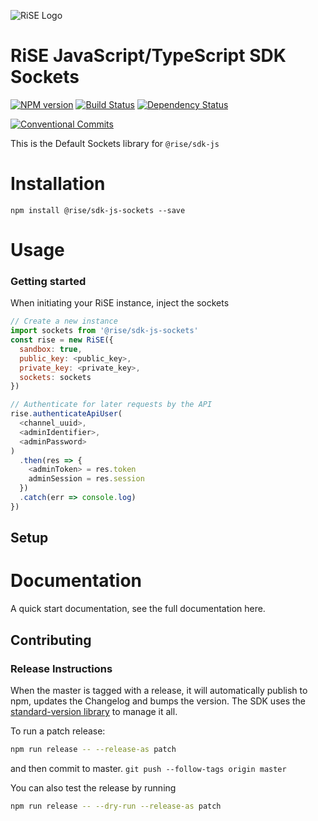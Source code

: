 
![RiSE Logo][logo]

# RiSE JavaScript/TypeScript SDK Sockets

[![NPM version][npm-image]][npm-url]
[![Build Status][ci-image]][ci-url]
[![Dependency Status][daviddm-image]][daviddm-url]

[![Conventional Commits](https://img.shields.io/badge/Conventional%20Commits-1.0.0-yellow.svg)](https://conventionalcommits.org)

This is the Default Sockets library for `@rise/sdk-js`

# Installation

```
npm install @rise/sdk-js-sockets --save
```

# Usage

### Getting started
When initiating your RiSE instance, inject the sockets

```js
// Create a new instance
import sockets from '@rise/sdk-js-sockets'
const rise = new RiSE({
  sandbox: true,
  public_key: <public_key>,
  private_key: <private_key>,
  sockets: sockets
})

// Authenticate for later requests by the API
rise.authenticateApiUser(
  <channel_uuid>,
  <adminIdentifier>,
  <adminPassword>
)
  .then(res => {
    <adminToken> = res.token
    adminSession = res.session
  })
  .catch(err => console.log)
})

```
## Setup

# Documentation
A quick start documentation, see the full documentation here.
 
## Contributing

### Release Instructions
When the master is tagged with a release, it will automatically publish to npm, updates the Changelog and bumps the version. The SDK uses the [standard-version library](https://www.npmjs.com/package/standard-version) to manage it all.

To run a patch release: 
```bash
npm run release -- --release-as patch
``` 
and then commit to master. `git push --follow-tags origin master`

You can also test the release by running
```bash
npm run release -- --dry-run --release-as patch
``` 
 
[logo]: https://rise.store/wp-content/uploads/2019/06/rise_sized_75x150_blk-01-01-01.png "RiSE"
[npm-image]: https://img.shields.io/npm/v/@rise/sdk-js-sockets.svg?style=flat-square
[npm-url]: https://npmjs.org/package/@rise/sdk-js-sockets
[ci-image]: https://img.shields.io/circleci/project/github/rise-app/rise-sdk-js-sockets/master.svg
[ci-url]: https://circleci.com/gh/rise-app/rise-sdk-js-sockets/tree/master
[daviddm-image]: http://img.shields.io/david/rise-app/rise-sdk-js-sockets.svg?style=flat-square
[daviddm-url]: https://david-dm.org/rise-app/rise-sdk-js-sockets
[coverage-image]: https://img.shields.io/codeclimate/coverage/github/rise-app/rise-sdk-js-sockets.svg?style=flat-square
[coverage-url]: https://codeclimate.com/github/rise-app/rise-sdk-js-sockets/coverage
